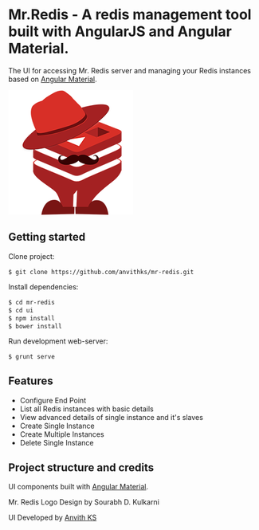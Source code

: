 # Mr.Redis - A redis management tool built with AngularJS and Angular Material.


The UI for accessing Mr. Redis server and managing your Redis instances based on 
[Angular Material](https://github.com/angular/material).

![mrredis-logo](images/mrredis_250x250.png)



## Getting started

Clone project:

    $ git clone https://github.com/anvithks/mr-redis.git

Install dependencies:

    $ cd mr-redis
    $ cd ui
    $ npm install
    $ bower install

Run development web-server:

    $ grunt serve

## Features

* Configure End Point
* List all Redis instances with basic details
* View advanced details of single instance and it's slaves
* Create Single Instance
* Create Multiple Instances
* Delete Single Instance
 

## Project structure and credits

UI components built with [Angular Material](https://material.angularjs.org/).

Mr. Redis Logo Design by Sourabh D. Kulkarni

UI Developed by [Anvith KS](https://in.linkedin.com/in/anvithks)

